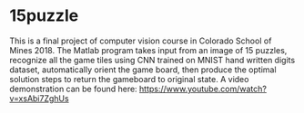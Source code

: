 # 15puzzle
This is a final project of computer vision course in Colorado School of Mines 2018. The Matlab program takes input from an image of 15 puzzles, recognize all the game tiles using CNN trained on MNIST hand written digits dataset, automatically orient the game board, then produce the optimal solution steps to return the gameboard to original state.
A video demonstration can be found here:
https://www.youtube.com/watch?v=xsAbi7ZghUs
